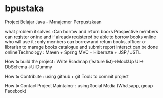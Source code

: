 # bpustaka
Project Belajar Java - Manajemen Perpustakaan


what problem it solves : Can borrow and return books
	Prospective members can register online and if already registered be able to borrow books online who will use it : only members can borrow and return books, officer or librarian to manage books catalogue and submit report interact can be done online Technology : Maven + Spring MVC + Hibernate + JSP / JSTL

How to build the project : 
	Write Roadmap (feature list)->MockUp UI-> DbSchema->Ui Dummy

How to Contribute :
	using github + git Tools to commit project 

How to Contact Project Maintainer : 
	using Social Media (Whatsapp, group Facebook)

